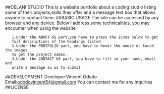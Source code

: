 ##DELANI STUDIO
This is a website portfolio about a coding studio listing some of 
their projects,skills they offer and a message text box that allows
anyone to contact them.
##BASIC USAGE
The site can be accessed by any browser and any device.
Below I address some technicalities, you may encounter when using the
website
```
   1.Under the ABOUT US part,you have to press the icons below to get
   full descriptions of the headings listed
   2.Under the PORTFOLIO part, you have to hover the mouse or touch the images
   to get the project names.
   3.Under the CONTACT US part, you have to fill in your name, email and
   write a message so us to submit
```
##DEVELOPMENT
Developer:Vincent Ododo
Email:ododovincent54@gmail.com
You can contact me for any inquiries
##LICENSE